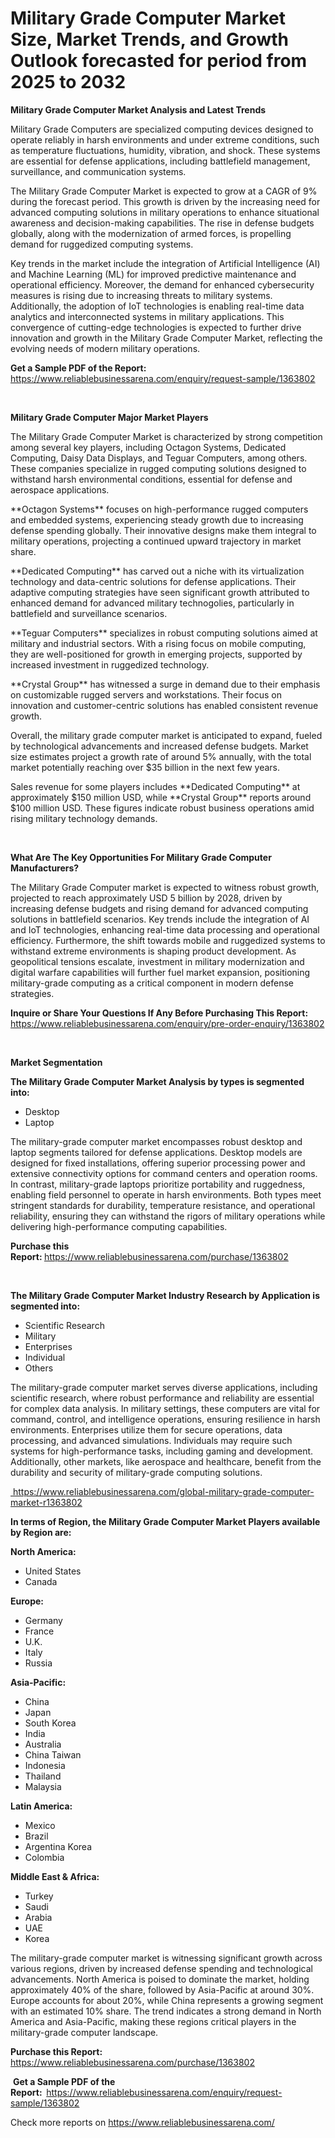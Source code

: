 <p><h1>Military Grade Computer Market Size, Market Trends, and Growth Outlook forecasted for period from 2025 to 2032</h1></p><p><strong>Military Grade Computer Market Analysis and Latest Trends</strong></p>
<p><p>Military Grade Computers are specialized computing devices designed to operate reliably in harsh environments and under extreme conditions, such as temperature fluctuations, humidity, vibration, and shock. These systems are essential for defense applications, including battlefield management, surveillance, and communication systems.</p><p>The Military Grade Computer Market is expected to grow at a CAGR of 9% during the forecast period. This growth is driven by the increasing need for advanced computing solutions in military operations to enhance situational awareness and decision-making capabilities. The rise in defense budgets globally, along with the modernization of armed forces, is propelling demand for ruggedized computing systems.</p><p>Key trends in the market include the integration of Artificial Intelligence (AI) and Machine Learning (ML) for improved predictive maintenance and operational efficiency. Moreover, the demand for enhanced cybersecurity measures is rising due to increasing threats to military systems. Additionally, the adoption of IoT technologies is enabling real-time data analytics and interconnected systems in military applications. This convergence of cutting-edge technologies is expected to further drive innovation and growth in the Military Grade Computer Market, reflecting the evolving needs of modern military operations.</p></p>
<p><strong>Get a Sample PDF of the Report:&nbsp;</strong> <a href="https://www.reliablebusinessarena.com/enquiry/request-sample/1363802?utm_campaign=2637&utm_medium=2&utm_source=Github&utm_content=ia&utm_term=05042025&utm_id=military-grade-computer">https://www.reliablebusinessarena.com/enquiry/request-sample/1363802</a></p>
<p>&nbsp;</p>
<p><strong>Military Grade Computer Major Market Players</strong></p>
<p><p>The Military Grade Computer Market is characterized by strong competition among several key players, including Octagon Systems, Dedicated Computing, Daisy Data Displays, and Teguar Computers, among others. These companies specialize in rugged computing solutions designed to withstand harsh environmental conditions, essential for defense and aerospace applications.</p><p>**Octagon Systems** focuses on high-performance rugged computers and embedded systems, experiencing steady growth due to increasing defense spending globally. Their innovative designs make them integral to military operations, projecting a continued upward trajectory in market share.</p><p>**Dedicated Computing** has carved out a niche with its virtualization technology and data-centric solutions for defense applications. Their adaptive computing strategies have seen significant growth attributed to enhanced demand for advanced military technogolies, particularly in battlefield and surveillance scenarios.</p><p>**Teguar Computers** specializes in robust computing solutions aimed at military and industrial sectors. With a rising focus on mobile computing, they are well-positioned for growth in emerging projects, supported by increased investment in ruggedized technology.</p><p>**Crystal Group** has witnessed a surge in demand due to their emphasis on customizable rugged servers and workstations. Their focus on innovation and customer-centric solutions has enabled consistent revenue growth.</p><p>Overall, the military grade computer market is anticipated to expand, fueled by technological advancements and increased defense budgets. Market size estimates project a growth rate of around 5% annually, with the total market potentially reaching over $35 billion in the next few years.</p><p>Sales revenue for some players includes **Dedicated Computing** at approximately $150 million USD, while **Crystal Group** reports around $100 million USD. These figures indicate robust business operations amid rising military technology demands.</p></p>
<p>&nbsp;</p>
<p><strong>What Are The Key Opportunities For Military Grade Computer Manufacturers?</strong></p>
<p><p>The Military Grade Computer market is expected to witness robust growth, projected to reach approximately USD 5 billion by 2028, driven by increasing defense budgets and rising demand for advanced computing solutions in battlefield scenarios. Key trends include the integration of AI and IoT technologies, enhancing real-time data processing and operational efficiency. Furthermore, the shift towards mobile and ruggedized systems to withstand extreme environments is shaping product development. As geopolitical tensions escalate, investment in military modernization and digital warfare capabilities will further fuel market expansion, positioning military-grade computing as a critical component in modern defense strategies.</p></p>
<p><strong>Inquire or Share Your Questions If Any Before Purchasing This Report:</strong> <a href="https://www.reliablebusinessarena.com/enquiry/pre-order-enquiry/1363802?utm_campaign=2637&utm_medium=2&utm_source=Github&utm_content=ia&utm_term=05042025&utm_id=military-grade-computer">https://www.reliablebusinessarena.com/enquiry/pre-order-enquiry/1363802</a></p>
<p>&nbsp;</p>
<p><strong>Market Segmentation</strong></p>
<p><strong>The Military Grade Computer Market Analysis by types is segmented into:</strong></p>
<p><ul><li>Desktop</li><li>Laptop</li></ul></p>
<p><p>The military-grade computer market encompasses robust desktop and laptop segments tailored for defense applications. Desktop models are designed for fixed installations, offering superior processing power and extensive connectivity options for command centers and operation rooms. In contrast, military-grade laptops prioritize portability and ruggedness, enabling field personnel to operate in harsh environments. Both types meet stringent standards for durability, temperature resistance, and operational reliability, ensuring they can withstand the rigors of military operations while delivering high-performance computing capabilities.</p></p>
<p><strong>Purchase this Report:&nbsp;</strong><a href="https://www.reliablebusinessarena.com/purchase/1363802?utm_campaign=2637&utm_medium=2&utm_source=Github&utm_content=ia&utm_term=05042025&utm_id=military-grade-computer">https://www.reliablebusinessarena.com/purchase/1363802</a></p>
<p>&nbsp;</p>
<p><strong>The Military Grade Computer Market Industry Research by Application is segmented into:</strong></p>
<p><ul><li>Scientific Research</li><li>Military</li><li>Enterprises</li><li>Individual</li><li>Others</li></ul></p>
<p><p>The military-grade computer market serves diverse applications, including scientific research, where robust performance and reliability are essential for complex data analysis. In military settings, these computers are vital for command, control, and intelligence operations, ensuring resilience in harsh environments. Enterprises utilize them for secure operations, data processing, and advanced simulations. Individuals may require such systems for high-performance tasks, including gaming and development. Additionally, other markets, like aerospace and healthcare, benefit from the durability and security of military-grade computing solutions.</p></p>
<p><a href="https://www.reliablebusinessarena.com/global-military-grade-computer-market-r1363802?utm_campaign=2637&utm_medium=2&utm_source=Github&utm_content=ia&utm_term=05042025&utm_id=military-grade-computer">&nbsp;https://www.reliablebusinessarena.com/global-military-grade-computer-market-r1363802</a></p>
<p><strong>In terms of Region, the Military Grade Computer Market Players available by Region are:</strong></p>
<p>
    <p> <strong> North America: </strong>
        <ul>
            <li>United States</li>
            <li>Canada</li>
        </ul>
        </p> 
    <p> <strong> Europe: </strong>
        <ul>
            <li>Germany</li>
            <li>France</li>
            <li>U.K.</li>
            <li>Italy</li>
            <li>Russia</li>
        </ul>
        </p> 
    <p> <strong> Asia-Pacific: </strong>
        <ul>
            <li>China</li>
            <li>Japan</li>
            <li>South Korea</li>
            <li>India</li>
            <li>Australia</li>
            <li>China Taiwan</li>
            <li>Indonesia</li>
            <li>Thailand</li>
            <li>Malaysia</li>
        </ul>
        </p> 
    <p> <strong> Latin America: </strong>
        <ul>
            <li>Mexico</li>
            <li>Brazil</li>
            <li>Argentina Korea</li>
            <li>Colombia</li>
        </ul>
        </p> 
    <p> <strong> Middle East & Africa: </strong>
        <ul>
            <li>Turkey</li>
            <li>Saudi</li>
            <li>Arabia</li>
            <li>UAE</li>
            <li>Korea</li>
        </ul>
    </p>
    </p>
<p><p>The military-grade computer market is witnessing significant growth across various regions, driven by increased defense spending and technological advancements. North America is poised to dominate the market, holding approximately 40% of the share, followed by Asia-Pacific at around 30%. Europe accounts for about 20%, while China represents a growing segment with an estimated 10% share. The trend indicates a strong demand in North America and Asia-Pacific, making these regions critical players in the military-grade computer landscape.</p></p>
<p><strong>Purchase this Report: </strong><a href="https://www.reliablebusinessarena.com/purchase/1363802?utm_campaign=2637&utm_medium=2&utm_source=Github&utm_content=ia&utm_term=05042025&utm_id=military-grade-computer">https://www.reliablebusinessarena.com/purchase/1363802</a></p>
<p>&nbsp;<strong>Get a Sample PDF of the Report:&nbsp;&nbsp;</strong><a href="https://www.reliablebusinessarena.com/enquiry/request-sample/1363802?utm_campaign=2637&utm_medium=2&utm_source=Github&utm_content=ia&utm_term=05042025&utm_id=military-grade-computer">https://www.reliablebusinessarena.com/enquiry/request-sample/1363802</a></p>
<p><strong></strong></p>
<p>Check more reports on <a href="https://www.reliablebusinessarena.com/?utm_campaign=2637&utm_medium=2&utm_source=Github&utm_content=ia&utm_term=05042025&utm_id=military-grade-computer">https://www.reliablebusinessarena.com/</a></p>